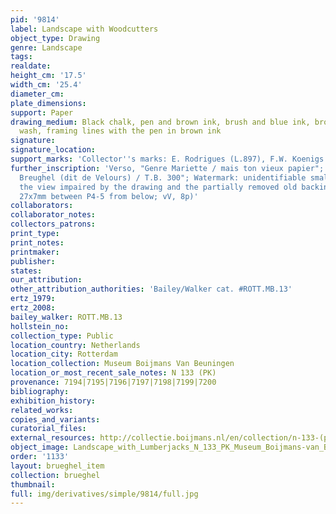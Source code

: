 ```yaml
---
pid: '9814'
label: Landscape with Woodcutters
object_type: Drawing
genre: Landscape
tags: 
realdate: 
height_cm: '17.5'
width_cm: '25.4'
diameter_cm: 
plate_dimensions: 
support: Paper
drawing_medium: Black chalk, pen and brown ink, brush and blue ink, brown and blue
  wash, framing lines with the pen in brown ink
signature: 
signature_location: 
support_marks: 'Collector''s marks: E. Rodrigues (L.897), F.W. Koenigs (L.1023a)'
further_inscription: 'Verso, "Genre Mariette / mais ton vieux papier"; Verso, "Jean
  Breughel (dit de Velours) / T.B. 300"; Watermark: unidentifiable small watermark,
  the view impaired by the drawing and the partially removed old backing paper (c.
  27x7mm between P4-5 from below; vV, 8p)'
collaborators: 
collaborator_notes: 
collectors_patrons: 
print_type: 
print_notes: 
printmaker: 
publisher: 
states: 
our_attribution: 
other_attribution_authorities: 'Bailey/Walker cat. #ROTT.MB.13'
ertz_1979: 
ertz_2008: 
bailey_walker: ROTT.MB.13
hollstein_no: 
collection_type: Public
location_country: Netherlands
location_city: Rotterdam
location_collection: Museum Boijmans Van Beuningen
location_or_most_recent_sale_notes: N 133 (PK)
provenance: 7194|7195|7196|7197|7198|7199|7200
bibliography: 
exhibition_history: 
related_works: 
copies_and_variants: 
curatorial_files: 
external_resources: http://collectie.boijmans.nl/en/collection/n-133-(pk)
object_image: Landscape_with_Lumberjacks_N_133_PK_Museum_Boijmans-van_Beuningen.jpg
order: '1133'
layout: brueghel_item
collection: brueghel
thumbnail: 
full: img/derivatives/simple/9814/full.jpg
---
```

